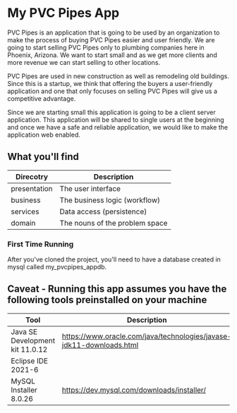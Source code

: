 # My PVC Pipes App

PVC Pipes is an application that is going to be used by an organization to make the process of buying PVC Pipes easier and user friendly. We are going to start selling PVC Pipes only to plumbing companies here in Phoenix, Arizona. We want to start small and as we get more clients and more revenue we can start selling to other locations. 

PVC Pipes are used in new construction as well as remodeling old buildings. Since this is a startup, we think that offering the buyers a user-friendly application and one that only focuses on selling PVC Pipes will give us a competitive advantage.

Since we are starting small this application is going to be a client server application. This application will be shared to single users at the beginning and once we have a safe and reliable application, we would like to make the application web enabled.


## What you'll find

| Direcotry   | Description                                           |
| ----------- | ----------------------------------------------------- |
| presentation| The user interface                                    |  
| business    | The business logic (workflow)                         |
| services    | Data access (persistence)                             |
| domain      | The nouns of the problem space                        |

### First Time Running

After you've cloned the project, you'll need to have a database created in mysql called my_pvcpipes_appdb.

## Caveat - Running this app assumes you have the following tools preinstalled on your machine

| Tool                              | Description                                                           |
| ----------------------------------|-----------------------------------------------------------------------|
| Java SE Development kit 11.0.12   | https://www.oracle.com/java/technologies/javase-jdk11-downloads.html  |  
| Eclipse IDE 2021-6                |                                                                       |
| MySQL Installer 8.0.26            | https://dev.mysql.com/downloads/installer/                            |
